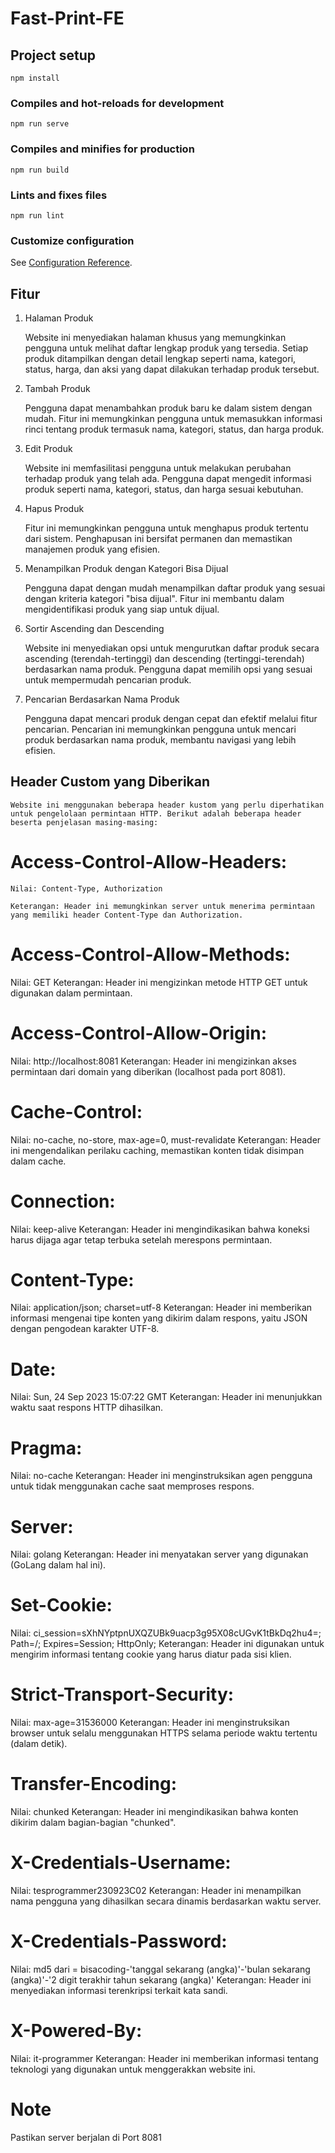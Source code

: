# Fast-Print-FE

## Project setup

```
npm install
```

### Compiles and hot-reloads for development

```
npm run serve
```

### Compiles and minifies for production

```
npm run build
```

### Lints and fixes files

```
npm run lint
```

### Customize configuration

See [Configuration Reference](https://cli.vuejs.org/config/).

## Fitur

1. Halaman Produk

   Website ini menyediakan halaman khusus yang memungkinkan pengguna untuk melihat daftar lengkap produk yang tersedia. Setiap produk ditampilkan dengan detail lengkap seperti nama, kategori, status, harga, dan aksi yang dapat dilakukan terhadap produk tersebut.

2. Tambah Produk

   Pengguna dapat menambahkan produk baru ke dalam sistem dengan mudah. Fitur ini memungkinkan pengguna untuk memasukkan informasi rinci tentang produk termasuk nama, kategori, status, dan harga produk.

3. Edit Produk

   Website ini memfasilitasi pengguna untuk melakukan perubahan terhadap produk yang telah ada. Pengguna dapat mengedit informasi produk seperti nama, kategori, status, dan harga sesuai kebutuhan.

4. Hapus Produk

   Fitur ini memungkinkan pengguna untuk menghapus produk tertentu dari sistem. Penghapusan ini bersifat permanen dan memastikan manajemen produk yang efisien.

5. Menampilkan Produk dengan Kategori Bisa Dijual

   Pengguna dapat dengan mudah menampilkan daftar produk yang sesuai dengan kriteria kategori "bisa dijual". Fitur ini membantu dalam mengidentifikasi produk yang siap untuk dijual.

6. Sortir Ascending dan Descending

   Website ini menyediakan opsi untuk mengurutkan daftar produk secara ascending (terendah-tertinggi) dan descending (tertinggi-terendah) berdasarkan nama produk. Pengguna dapat memilih opsi yang sesuai untuk mempermudah pencarian produk.

7. Pencarian Berdasarkan Nama Produk

   Pengguna dapat mencari produk dengan cepat dan efektif melalui fitur pencarian. Pencarian ini memungkinkan pengguna untuk mencari produk berdasarkan nama produk, membantu navigasi yang lebih efisien.

## Header Custom yang Diberikan

    Website ini menggunakan beberapa header kustom yang perlu diperhatikan untuk pengelolaan permintaan HTTP. Berikut adalah beberapa header beserta penjelasan masing-masing:

# Access-Control-Allow-Headers:

    Nilai: Content-Type, Authorization

    Keterangan: Header ini memungkinkan server untuk menerima permintaan yang memiliki header Content-Type dan Authorization.

# Access-Control-Allow-Methods:

Nilai: GET
Keterangan: Header ini mengizinkan metode HTTP GET untuk digunakan dalam permintaan.

# Access-Control-Allow-Origin:

Nilai: http://localhost:8081
Keterangan: Header ini mengizinkan akses permintaan dari domain yang diberikan (localhost pada port 8081).

# Cache-Control:

Nilai: no-cache, no-store, max-age=0, must-revalidate
Keterangan: Header ini mengendalikan perilaku caching, memastikan konten tidak disimpan dalam cache.

# Connection:

Nilai: keep-alive
Keterangan: Header ini mengindikasikan bahwa koneksi harus dijaga agar tetap terbuka setelah merespons permintaan.

# Content-Type:

Nilai: application/json; charset=utf-8
Keterangan: Header ini memberikan informasi mengenai tipe konten yang dikirim dalam respons, yaitu JSON dengan pengodean karakter UTF-8.

# Date:

Nilai: Sun, 24 Sep 2023 15:07:22 GMT
Keterangan: Header ini menunjukkan waktu saat respons HTTP dihasilkan.

# Pragma:

Nilai: no-cache
Keterangan: Header ini menginstruksikan agen pengguna untuk tidak menggunakan cache saat memproses respons.

# Server:

Nilai: golang
Keterangan: Header ini menyatakan server yang digunakan (GoLang dalam hal ini).

# Set-Cookie:

Nilai: ci_session=sXhNYptpnUXQZUBk9uacp3g95X08cUGvK1tBkDq2hu4=; Path=/; Expires=Session; HttpOnly;
Keterangan: Header ini digunakan untuk mengirim informasi tentang cookie yang harus diatur pada sisi klien.

# Strict-Transport-Security:

Nilai: max-age=31536000
Keterangan: Header ini menginstruksikan browser untuk selalu menggunakan HTTPS selama periode waktu tertentu (dalam detik).

# Transfer-Encoding:

Nilai: chunked
Keterangan: Header ini mengindikasikan bahwa konten dikirim dalam bagian-bagian "chunked".

# X-Credentials-Username:

Nilai: tesprogrammer230923C02
Keterangan: Header ini menampilkan nama pengguna yang dihasilkan secara dinamis berdasarkan waktu server.

# X-Credentials-Password:

Nilai: md5 dari = bisacoding-'tanggal sekarang (angka)'-'bulan sekarang (angka)'-'2 digit terakhir tahun sekarang (angka)'
Keterangan: Header ini menyediakan informasi terenkripsi terkait kata sandi.

# X-Powered-By:

Nilai: it-programmer
Keterangan: Header ini memberikan informasi tentang teknologi yang digunakan untuk menggerakkan website ini.

# Note

Pastikan server berjalan di Port 8081
